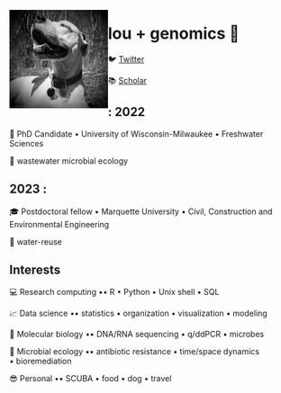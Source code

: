 <a href="url"><img src="https://github.com/loulanomics/loulanomics/blob/main/image.jpeg" align="left" height="175" width="175" ></a>

# lou + genomics :dna:

:bird: [Twitter](https://twitter.com/loulanomics) 


📚 [Scholar](https://scholar.google.com/citations?user=QBfrT40AAAAJ&hl=en&oi=ao)   
 
 
 
 
## : 2022
:calendar: PhD Candidate • University of Wisconsin-Milwaukee • Freshwater Sciences 

:toilet: wastewater microbial ecology 


## 2023 :

:mortar_board: Postdoctoral fellow • Marquette University • Civil, Construction and Environmental Engineering

🚰 water-reuse


## Interests

:computer: Research computing •• R • Python • Unix shell • SQL

:chart_with_upwards_trend: Data science •• statistics • organization • visualization • modeling

:microscope: Molecular biology •• DNA/RNA sequencing • q/ddPCR • microbes

:petri_dish: Microbial ecology •• antibiotic resistance • time/space dynamics • bioremediation

:sunglasses: Personal •• SCUBA • food • dog • travel

